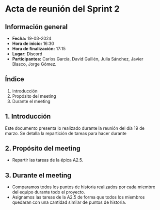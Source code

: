 # Acta de reunión del Sprint 2

## Información general
- **Fecha:** 19-03-2024
- **Hora de inicio:** 16:30
- **Hora de finalización:** 17:15
- **Lugar:** Discord
- **Participantes:** Carlos García, David Guillén, Julia Sánchez, Javier Blasco, Jorge Gómez.

## Índice
1. Introducción
2. Propósito del meeting
3. Durante el meeting

## 1. Introducción
Este documento presenta lo realizado durante la reunión del día 19 de marzo. Se detalla la repartición de tareas para hacer durante

## 2. Propósito del meeting
- Repartir las tareas de la épica A2.5.

## 3. Durante el meeting
- Comparamos todos los puntos de historia realizados por cada miembro del equipo durante todo el proyecto.
- Asignamos las tareas de la A2.5 de forma que todos los miembros quedaran con una cantidad similar de puntos de historia.
